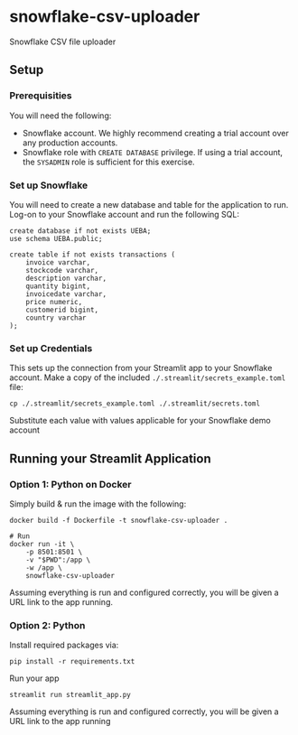 # snowflake-csv-uploader
Snowflake CSV file uploader

## Setup

### Prerequisities

You will need the following:
- Snowflake account. We highly recommend creating a trial account over any production accounts.
- Snowflake role with `CREATE DATABASE` privilege. If using a trial account, the `SYSADMIN` role is sufficient for this exercise.

### Set up Snowflake

You will need to create a new database and table for the application to run. Log-on to your Snowflake account and run the following SQL:
```
create database if not exists UEBA;
use schema UEBA.public;

create table if not exists transactions (
    invoice varchar,
    stockcode varchar,
    description varchar,
    quantity bigint,
    invoicedate varchar,
    price numeric,
    customerid bigint,
    country varchar
);
```

### Set up Credentials

This sets up the connection from your Streamlit app to your Snowflake account. Make a copy of the included `./.streamlit/secrets_example.toml` file:
```
cp ./.streamlit/secrets_example.toml ./.streamlit/secrets.toml
```
Substitute each value with values applicable for your Snowflake demo account

## Running your Streamlit Application

### Option 1: Python on Docker

Simply build & run the image with the following:

```
docker build -f Dockerfile -t snowflake-csv-uploader .

# Run
docker run -it \
    -p 8501:8501 \
    -v "$PWD":/app \
    -w /app \
    snowflake-csv-uploader
```

Assuming everything is run and configured correctly, you will be given a URL link to the app running. 

### Option 2: Python

Install required packages via:
```
pip install -r requirements.txt
```

Run your app
```
streamlit run streamlit_app.py
```

Assuming everything is run and configured correctly, you will be given a URL link to the app running
